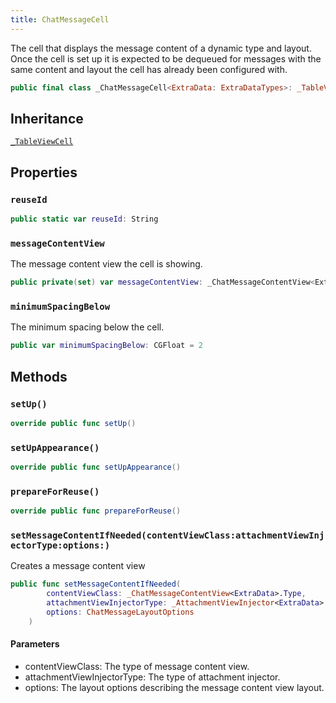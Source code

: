 ```yaml
---
title: ChatMessageCell
---
```


The cell that displays the message content of a dynamic type and layout.
Once the cell is set up it is expected to be dequeued for messages with
the same content and layout the cell has already been configured with.

``` swift
public final class _ChatMessageCell<ExtraData: ExtraDataTypes>: _TableViewCell 
```

## Inheritance

[`_TableViewCell`](../../../common-views/table-view-cell)

## Properties

### `reuseId`

``` swift
public static var reuseId: String 
```

### `messageContentView`

The message content view the cell is showing.

``` swift
public private(set) var messageContentView: _ChatMessageContentView<ExtraData>?
```

### `minimumSpacingBelow`

The minimum spacing below the cell.

``` swift
public var minimumSpacingBelow: CGFloat = 2 
```

## Methods

### `setUp()`

``` swift
override public func setUp() 
```

### `setUpAppearance()`

``` swift
override public func setUpAppearance() 
```

### `prepareForReuse()`

``` swift
override public func prepareForReuse() 
```

### `setMessageContentIfNeeded(contentViewClass:attachmentViewInjectorType:options:)`

Creates a message content view

``` swift
public func setMessageContentIfNeeded(
        contentViewClass: _ChatMessageContentView<ExtraData>.Type,
        attachmentViewInjectorType: _AttachmentViewInjector<ExtraData>.Type?,
        options: ChatMessageLayoutOptions
    ) 
```

#### Parameters

  - contentViewClass: The type of message content view.
  - attachmentViewInjectorType: The type of attachment injector.
  - options: The layout options describing the message content view layout.
